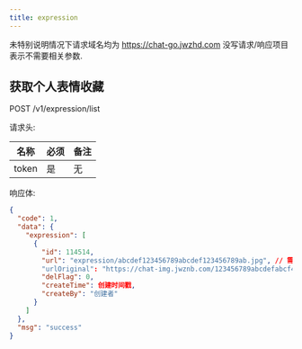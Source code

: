 ```yaml
---
title: expression
---
```


未特别说明情况下请求域名均为 https://chat-go.jwzhd.com
没写请求/响应项目表示不需要相关参数.  

## 获取个人表情收藏

POST /v1/expression/list

请求头:  

|名称|必须|备注|
|-----|-----|-----|
|token|是|无|

响应体:  
```JSON
{
  "code": 1,
  "data": {
    "expression": [
      {
        "id": 114514,
        "url": "expression/abcdef123456789abcdef123456789ab.jpg", // 需要前面加上 https://chat-img.jwznb.com/
        "urlOriginal": "https://chat-img.jwznb.com/123456789abcdefabcf43bce54e4e242.jpg", // 来源URL
        "delFlag": 0,
        "createTime": 创建时间戳,
        "createBy": "创建者"
      }
    ]
  },
  "msg": "success"
}
```